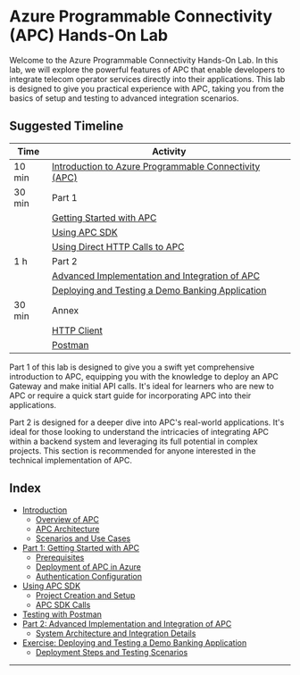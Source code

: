 # Azure Programmable Connectivity (APC) Hands-On Lab

Welcome to the Azure Programmable Connectivity Hands-On Lab. In this lab, we will explore the powerful features of APC that enable developers to integrate telecom operator services directly into their applications. This lab is designed to give you practical experience with APC, taking you from the basics of setup and testing to advanced integration scenarios.

## Suggested Timeline
| Time    | Activity |
| ------- | -------- |
| 10 min  | [Introduction to Azure Programmable Connectivity (APC)](./000-intro-apc.md) |
| 30 min  | Part 1   |
|         | [Getting Started with APC](./001-part1-set-up.md) |
|         | [Using APC SDK](./002-part1-using-apc-sdk.md) |
|         | [Using Direct HTTP Calls to APC](./003-part1-apc-http-calls.md) |
| 1 h     | Part 2   |
|         | [Advanced Implementation and Integration of APC](./004-part2-advanced-apc.md) |
|         | [Deploying and Testing a Demo Banking Application](./005-part2-exercise-demo-bank-app.md) |
| 30 min     | Annex   |
|         | [HTTP Client](./006-annex-http.md) |
|         | [Postman](./006-annex-postman.md) |


Part 1 of this lab is designed to give you a swift yet comprehensive introduction to APC, equipping you with the knowledge to deploy an APC Gateway and make initial API calls. It's ideal for learners who are new to APC or require a quick start guide for incorporating APC into their applications.

Part 2 is designed for a deeper dive into APC's real-world applications. It's ideal for those looking to understand the intricacies of integrating APC within a backend system and leveraging its full potential in complex projects. This section is recommended for anyone interested in the technical implementation of APC.

## Index

- [Introduction](./000-intro-apc.md)
  - [Overview of APC](./000-intro-apc.md#overview-of-apc)
  - [APC Architecture](./000-intro-apc.md#apc-architecture)
  - [Scenarios and Use Cases](./000-intro-apc.md#scenarios-and-use-cases)
- [Part 1: Getting Started with APC](./001-part1-set-up.md)
  - [Prerequisites](./001-part1-set-up.md#prerequisites)
  - [Deployment of APC in Azure](./001-part1-set-up.md#deployment-of-apc-in-azure)
  - [Authentication Configuration](./001-part1-set-up.md#authentication-configuration)
- [Using APC SDK](./002-part1-using-apc-sdk.md)
  - [Project Creation and Setup](./002-part1-using-apc-sdk.md#project-creation-and-setup)
  - [APC SDK Calls](./002-part1-using-apc-sdk.md#apc-sdk-calls)
- [Testing with Postman](./003-part1-apc-http-calls.md#testing-with-postman)
- [Part 2: Advanced Implementation and Integration of APC](./004-part2-advanced-apc.md)
  - [System Architecture and Integration Details](./004-part2-advanced-apc.md#system-architecture-and-integration-details)
- [Exercise: Deploying and Testing a Demo Banking Application](./005-part2-exercise-demo-bank-app.md)
  - [Deployment Steps and Testing Scenarios](./005-part2-exercise-demo-bank-app.md#deployment-steps-and-testing-scenarios)

---
